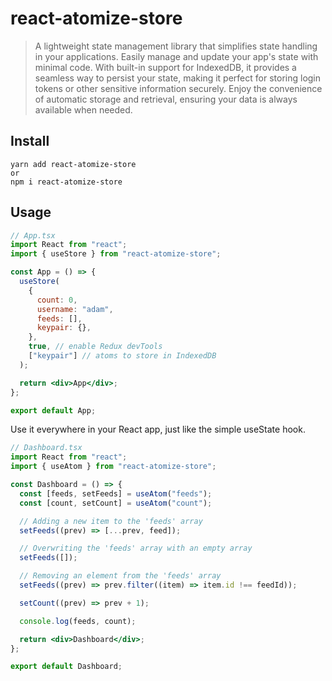 # react-atomize-store

> A lightweight state management library that simplifies state handling in your applications. Easily manage and update your app's state with minimal code. With built-in support for IndexedDB, it provides a seamless way to persist your state, making it perfect for storing login tokens or other sensitive information securely. Enjoy the convenience of automatic storage and retrieval, ensuring your data is always available when needed.

## Install

```
yarn add react-atomize-store
or
npm i react-atomize-store
```

## Usage

```jsx
// App.tsx
import React from "react";
import { useStore } from "react-atomize-store";

const App = () => {
  useStore(
    {
      count: 0,
      username: "adam",
      feeds: [],
      keypair: {},
    },
    true, // enable Redux devTools
    ["keypair"] // atoms to store in IndexedDB
  );

  return <div>App</div>;
};

export default App;
```

Use it everywhere in your React app, just like the simple useState hook.

```jsx
// Dashboard.tsx
import React from "react";
import { useAtom } from "react-atomize-store";

const Dashboard = () => {
  const [feeds, setFeeds] = useAtom("feeds");
  const [count, setCount] = useAtom("count");

  // Adding a new item to the 'feeds' array
  setFeeds((prev) => [...prev, feed]);

  // Overwriting the 'feeds' array with an empty array
  setFeeds([]);

  // Removing an element from the 'feeds' array
  setFeeds((prev) => prev.filter((item) => item.id !== feedId));

  setCount((prev) => prev + 1);

  console.log(feeds, count);

  return <div>Dashboard</div>;
};

export default Dashboard;
```
